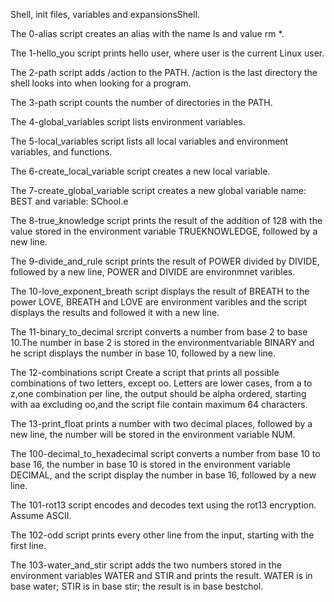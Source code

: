 Shell, init files, variables and expansionsShell.

The 0-alias script creates an alias with the name ls and value rm *.

The 1-hello_you script prints hello user, where user is the current Linux user.

The 2-path script adds /action to the PATH. /action is the last directory the shell looks into when looking for a program.

The 3-path script counts the number of directories in the PATH.

The 4-global_variables script lists environment variables.

The 5-local_variables script lists all local variables and environment variables, and functions.

The 6-create_local_variable script creates a new local variable.

The 7-create_global_variable script creates a new global variable name: BEST and variable: SChool.e

The 8-true_knowledge script prints the result of the addition of 128 with the value stored in the environment variable TRUEKNOWLEDGE, followed by a new line.

The 9-divide_and_rule script prints the result of POWER divided by DIVIDE, followed by a new line, POWER and DIVIDE are environmnet varibles.

The 10-love_exponent_breath script displays the result of BREATH to the power LOVE, BREATH and LOVE are environment varibles and the script displays the results and followed it with a new line.

The 11-binary_to_decimal srcript converts a number from base 2 to base 10.The number in base 2 is stored in the environmentvariable BINARY and he script displays the number in base 10, followed by a new line.

The 12-combinations script Create a script that prints all possible combinations of two letters, except oo. Letters are lower cases, from a to z,one combination per line, the output should be alpha ordered, starting with aa excluding oo,and the script file contain maximum 64 characters.

The 13-print_float prints a number with two decimal places, followed by a new line, the number will be stored in the environment variable NUM.

The 100-decimal_to_hexadecimal script converts a number from base 10 to base 16, the number in base 10 is stored in the environment variable DECIMAL, and the script display the number in base 16, followed by a new line.

The 101-rot13 script encodes and decodes text using the rot13 encryption. Assume ASCII.

The 102-odd script prints every other line from the input, starting with the first line.

The 103-water_and_stir script adds the two numbers stored in the environment variables WATER and STIR and prints the result. WATER is in base water; STIR is in base stir; the result is in base bestchol.